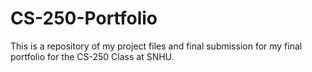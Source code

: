 # CS-250-Portfolio
This is a repository of my project files and final submission for my final portfolio for the CS-250 Class at SNHU.
